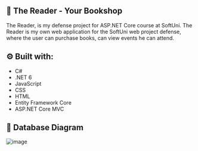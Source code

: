 📖 The Reader - Your Bookshop
-
The Reader, is my defense project for ASP.NET Core course at SoftUni. The Reader is my own web application for the SoftUni web project defense, where the user can purchase books, can view events he can attend.

⚙️ Built with:
-
- C#
- .NET 6
- JavaScript
- CSS
- HTML
- Entity Framework Core
- ASP.NET Core MVC

💾 Database Diagram
-
![image](https://github.com/aEnchev669/ASP.NET-Advanced-Final-project/assets/108530917/bc280957-1b22-4d7a-8f60-62974402ec78)
